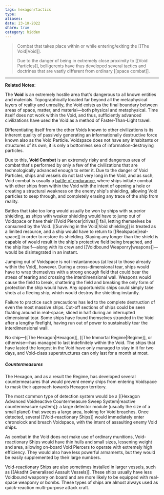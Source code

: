 ```yaml
---
tags: hexagon/tactics
type: 
aliases: 
date: 23-10-2022
share: true
category: hidden
---
```


> Combat that takes place within or while entering/exiting the [[The Void|Void]].
> 
> Due to the danger of being in extremely close proximity to [[Void Particles]], belligerents have thus developed several tactics and doctrines that are vastly different from ordinary [[space combat]]. 
---

**Related Notes:** 

The **Void** is an extremely hostile area that's dangerous to all known entities and materials. Topographically located far beyond all the metaphysical layers of reality and unreality, the Void exists as the final boundary between areas of space, matter, and material—both physical and metaphysical. Time itself does not work within the Void, and thus, sufficiently advanced civilizations have used the Void as a method of Faster-Than-Light travel.

Differentiating itself from the other Voids known to other civilizations is its inherent quality of passively generating an informationally destructive force known also as the Void Particle. Voidspace does not have any inhabitants or structures of its own, it is only a bottomless sea of information-destroying particles.

Due to this, **Void Combat** is an extremely risky and dangerous area of combat that's performed by only a few of the civilizations that are technologically advanced enough to enter it. Due to the danger of Void Particles, ships and vessels do not last very long in the Void, and as such, Void combat is usually a <u>battle of endurance</u>, where ships initiate combat with other ships from within the Void with the intent of opening a hole or creating a structural weakness on the enemy ship's shielding, allowing Void particles to seep through, and completely erasing any trace of the ship from reality.

Battles that take too long would usually be won by ships with superior shielding, as ships with weaker shielding would have to jump out of Voidspace or have their [[Void Piercer|drives]] fail, letting themselves be consumed by the Void.  [[Surviving in the Void|Void shielding]] is treated as a limited resource, and a ship would have to return to [[Realspace|real-space]] in order to restore its shielding. Staying any longer than the shield is capable of would result in the ship's protective field being breached, and the ship itself—along with its crew and [[Voidbound Weaponry|weapons]]—would be disintegrated in an instant.

Jumping out of Voidspace is not instantaneous (at least to those already within the Void), however. During a cross-dimensional tear, ships would have to wrap themselves with a strong enough field that could bear the stress of tearing and crossing the interdimensional wall. Weapons would cause the field to break, shattering the field and breaking the only form of protection the ship would have. Any opportunistic ships could simply take shots at a fleeing ship, which would destroy the shielding instantly.

Failure to practice such precautions has led to the complete destruction of even the most massive ships. Cut-off sections of ships could be seen floating around in real-space, sliced in half during an interrupted dimensional tear. Some ships have found themselves stranded in the Void after a lengthy firefight, having run out of power to sustainably tear the interdimensional wall.

No ship—[[The Hexagon|Hexagon]], [[The Immortal Regime|Regime]], or otherwise—has managed to last indefinitely within the Void. The ships that have lasted the longest in the Void have only managed to stay in it for two days, and Void-class superstructures can only last for a month at most.

##### Countermeasures
The Hexagon, and as a result the Regime, has developed several countermeasures that would prevent enemy ships from entering Voidspace to mask their approach towards Hexagon territory.

The most common type of detection system would be a [[Hexagon Advanced Voidreactive Countermeasure Sweep System|reactive countermeasure system]]: a large detector module (usually the size of a small planet) that sweeps a large area, looking for Void breaches. Once detected, several [[Void-reactionary Ships]] would immediately enter chronolock and breach Voidspace, with the intent of assaulting enemy Void ships.

As combat in the Void does not make use of ordinary munitions, Void-reactionary Ships would have thin hulls and small sizes, lessening weight and area, allowing on-board Void Piercers to operate with extremely high efficiency. They would also have less powerful armaments, but they would be easily supplemented by their large numbers.

Void-reactionary Ships are also sometimes installed in larger vessels, such as [[Akadht Generalised Assault Vessels]]. These ships usually have less Voidbound weaponry on board and are more likely to be equipped with real-space weaponry or bombs. These types of ships are almost always used as quick-reaction multi-purpose attack craft.